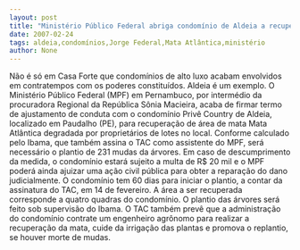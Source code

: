 ```yaml
---
layout: post
title: "Ministério Público Federal abriga condomínio de Aldeia a recuperar área de Mata Atlântica"
date: 2007-02-24
tags: aldeia,condomínios,Jorge Federal,Mata Atlântica,ministério
author: None
---
```

Não é só em Casa Forte que condomínios de alto luxo acabam envolvidos em contratempos com os poderes constituídos.
Aldeia é um exemplo.
O Ministério Público Federal (MPF) em Pernambuco, por intermédio da procuradora Regional da República Sônia Macieira, acaba de firmar termo de ajustamento de conduta com o condomínio Privê Country de Aldeia, localizado em Paudalho (PE), para recuperação de área de mata Mata Atlântica degradada por proprietários de lotes no local. 
Conforme calculado pelo Ibama, que também assina o TAC como assistente do MPF, será necessário o plantio de 231 mudas da árvores.
Em caso de descumprimento da medida, o condomínio estará sujeito a multa de R$ 20 mil e o MPF poderá ainda ajuizar uma ação civil pública para obter a reparação do dano judicialmente. 
O condomínio tem 60 dias para iniciar o plantio, a contar da assinatura do TAC, em 14 de fevereiro.
A área a ser recuperada corresponde a quatro quadras do condomínio. O plantio das árvores será feito sob supervisão do Ibama. 
O TAC também prevê que a administração do condomínio contrate um engenheiro agrônomo para realizar a recuperação da mata, cuide da irrigação das plantas e promova o replantio, se houver morte de mudas. 